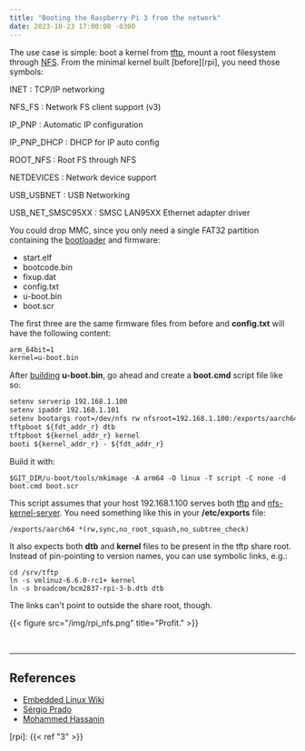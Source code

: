 ```yaml
---
title: "Booting the Raspberry Pi 3 from the network"
date: 2023-10-23 17:00:00 -0300
---
```


The use case is simple: boot a kernel from [tftp][tftp], mount a root filesystem through
[NFS][nfs]. From the minimal kernel built [before][rpi], you need those symbols:

INET
: TCP/IP networking

NFS_FS
: Network FS client support (v3)

IP_PNP
: Automatic IP configuration

IP_PNP_DHCP
: DHCP for IP auto config

ROOT_NFS
: Root FS through NFS

NETDEVICES
: Network device support

USB_USBNET
: USB Networking

USB_NET_SMSC95XX
: SMSC LAN95XX Ethernet adapter driver

You could drop MMC, since you only need a single FAT32 partition containing the
[bootloader][u-boot] and firmware:

- start.elf
- bootcode.bin
- fixup.dat
- config.txt
- u-boot.bin
- boot.scr

The first three are the same firmware files from before and **config.txt** will have the
following content:

```txt
arm_64bit=1
kernel=u-boot.bin
```

After [building][u-boot-git] **u-boot.bin**, go ahead and create a **boot.cmd** script
file like so:

```txt
setenv serverip 192.168.1.100
setenv ipaddr 192.168.1.101
setenv bootargs root=/dev/nfs rw nfsroot=192.168.1.100:/exports/aarch64,nfsvers=3 ip=dhcp
tftpboot ${fdt_addr_r} dtb
tftpboot ${kernel_addr_r} kernel
booti ${kernel_addr_r} - ${fdt_addr_r}
```

Build it with:

```shell
$GIT_DIR/u-boot/tools/mkimage -A arm64 -O linux -T script -C none -d boot.cmd boot.scr
```

This script assumes that your host 192.168.1.100 serves both [tftp][tftp] and
[nfs-kernel-server][nfs-utils]. You need something like this in your **/etc/exports** file:

```txt
/exports/aarch64 *(rw,sync,no_root_squash,no_subtree_check)
```

It also expects both **dtb** and **kernel** files to be present in the tftp share root.
Instead of pin-pointing to version names, you can use symbolic links, e.g.:

```shell
cd /srv/tftp
ln -s vmlinuz-6.6.0-rc1+ kernel
ln -s broadcom/bcm2837-rpi-3-b.dtb dtb
```

The links can't point to outside the share root, though.

{{< figure src="/img/rpi_nfs.png" title="Profit." >}}

&nbsp;

---

## References

- [Embedded Linux Wiki](https://elinux.org/RPi_U-Boot)
- [Sérgio Prado](https://sergioprado.org/utilizando-o-u-boot-na-raspberry-pi/)
- [Mohammed Hassanin](https://github.com/mhomran/u-boot-rpi3-b-plus)

[tftp]: https://tracker.debian.org/pkg/tftpd-hpa
[nfs]: https://www.kernel.org/doc/Documentation/filesystems/nfs/nfsroot.txt
[u-boot]: https://u-boot.readthedocs.io/en/latest/usage/index.html#shell-commands
[u-boot-git]: https://source.denx.de/u-boot/u-boot
[nfs-utils]: https://tracker.debian.org/pkg/nfs-utils

[rpi]: {{< ref "3" >}}
